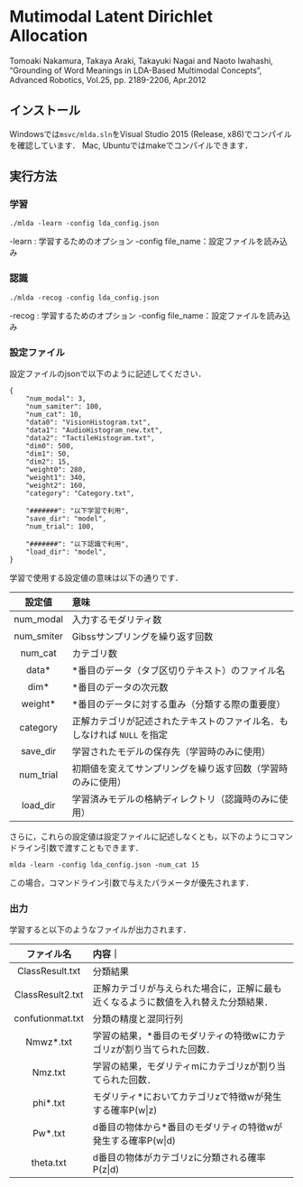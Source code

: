 # Mutimodal Latent Dirichlet Allocation
Tomoaki Nakamura, Takaya Araki, Takayuki Nagai and Naoto Iwahashi, “Grounding of Word Meanings in LDA-Based Multimodal Concepts”, Advanced Robotics, Vol.25, pp. 2189-2206, Apr.2012

## インストール
Windowsでは`msvc/mlda.sln`をVisual Studio 2015 (Release, x86)でコンパイルを確認しています．
Mac, Ubuntuではmakeでコンパイルできます．

## 実行方法
### 学習

```
./mlda -learn -config lda_config.json
```

-learn : 学習するためのオプション
-config file_name：設定ファイルを読み込み


### 認識
```
./mlda -recog -config lda_config.json
```


-recog : 学習するためのオプション
-config file_name：設定ファイルを読み込み

### 設定ファイル

設定ファイルのjsonで以下のように記述してください．

```
{
    "num_modal": 3,
    "num_samiter": 100,
    "num_cat": 10,
    "data0": "VisionHistogram.txt",
    "data1": "AudioHistogram_new.txt",
    "data2": "TactileHistogram.txt",
    "dim0": 500,
    "dim1": 50,
    "dim2": 15,
    "weight0": 280,
    "weight1": 340,
    "weight2": 160,
    "category": "Category.txt",

    "#######": "以下学習で利用",
    "save_dir": "model",
    "num_trial": 100,

    "#######": "以下認識で利用",
    "load_dir": "model",
}
```

学習で使用する設定値の意味は以下の通りです．

|設定値|意味|
|:----:|:------|
|num_modal     | 入力するモダリティ数 |
|num_smiter    | Gibssサンプリングを繰り返す回数 |
|num_cat       | カテゴリ数 |
|data*         | *番目のデータ（タブ区切りテキスト）のファイル名 |
|dim*          | *番目のデータの次元数 |
|weight*       | *番目のデータに対する重み（分類する際の重要度）|
|category      | 正解カテゴリが記述されたテキストのファイル名．もしなければ `NULL` を指定 |
|save_dir      | 学習されたモデルの保存先（学習時のみに使用） |
|num_trial     | 初期値を変えてサンプリングを繰り返す回数（学習時のみに使用） |
|load_dir      | 学習済みモデルの格納ディレクトリ（認識時のみに使用） |

さらに，これらの設定値は設定ファイルに記述しなくとも，以下のようにコマンドライン引数で渡すこともできます．

```
mlda -learn -config lda_config.json -num_cat 15
```
この場合，コマンドライン引数で与えたパラメータが優先されます．

### 出力

学習すると以下のようなファイルが出力されます．

|ファイル名 | 内容｜
|:-------:|:----|
|ClassResult.txt     | 分類結果 |
|ClassResult2.txt    | 正解カテゴリが与えられた場合に，正解に最も近くなるように数値を入れ替えた分類結果．|
|confutionmat.txt    | 分類の精度と混同行列 |
|Nmwz*.txt           | 学習の結果，*番目のモダリティの特徴wにカテゴリzが割り当てられた回数．|
|Nmz.txt             | 学習の結果，モダリティmにカテゴリzが割り当てられた回数．|
|phi*.txt            | モダリティ*においてカテゴリzで特徴wが発生する確率P(w&#124;z) |
|Pw*.txt             | d番目の物体から*番目のモダリティの特徴wが発生する確率P(w&#124;d) |
|theta.txt           | d番目の物体がカテゴリzに分類される確率P(z&#124;d) |




